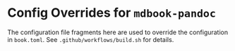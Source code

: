 # Config Overrides for `mdbook-pandoc`

The configuration file fragments here are used to override the configuration in
`book.toml`. See `.github/workflows/build.sh` for details.

